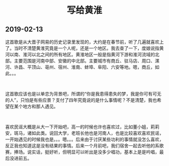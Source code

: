 <h1 align="center">写给黄淮</h1>

## 2019-02-13

这首歌是从大晋子网易的历史记录里发现的，大约是在春节前，听了几遍就喜欢上了。当时不清楚黄淮究竟是一个人呢，还是一个地区。我去查了一下，度娘说指黄河以南、淮河以北之间的所有地区。黄淮地区一般是指黄河下游和淮河流域的北部。主要范围是河南中部、安徽的中北部。主要城市有商丘、驻马店、周口、漯河、许昌、平顶山、亳州、宿州、淮南、蚌埠、阜阳、六安等地。嗯，商丘，如此。。。

<br/>

这首歌应该也是以单恋为背景吧，所谓的“你是我患得患失的梦，我是你可有可无的人”，只怕是有些应景？支付了四年究竟说的是什么事情呢？不是清楚，我也希望在某个地方和那人遇见。

<br/>

喜欢民谣大概是从大一下开始吧，高一的时候也许也喜欢过，比如董小姐，莉莉安，斑马，诸如此类。说回大学，老班长他也是河南人，也是比较喜欢喜欢民谣，一开始遇见的时候我也是。。。嗯。。。后来由于讨厌某些功利的事情就没怎么喜欢，反正我也知道这是没有结果的事情。后来一个月前吧，我们宿舍一起去听他的系歌赛，捧场。说实话，挺好听，但明显可以听出是没多少唱功，基本上是是吟唱，最后没进前五。
